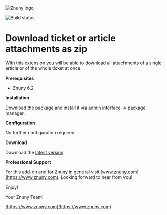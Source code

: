 ![Znuny logo](https://www.znuny.com/assets/images/logo_small.png)


![Build status](https://badge.proxy.znuny.com/Znuny4OTRS-DownloadAllAttachments/rel-6_2)

Download ticket or article attachments as zip
=================

With this extension you will be able to download all attachments of a single article or of the whole ticket at once.

**Prerequisites**

- Znuny 6.2

**Installation**

Download the [package](https://addons.znuny.com/api/addon_repos/public/2105/latest) and install it via admin interface -> package manager.

**Configuration**

No further configuration required.

**Download**

Download the [latest version](https://addons.znuny.com/api/addon_repos/public/2105/latest).

**Professional Support**

For this add-on and for Znuny in general visit [www.znuny.com](https://www.znuny.com). Looking forward to hear from you!

Enjoy!

Your Znuny Team!

[https://www.znuny.com](https://www.znuny.com)
